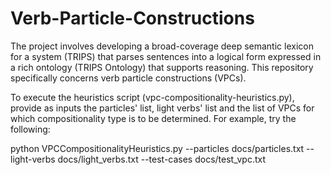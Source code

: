 # Verb-Particle-Constructions

The project involves developing a broad-coverage deep semantic lexicon for a system (TRIPS) that parses sentences into a logical form expressed in a rich ontology (TRIPS Ontology) that supports reasoning. This repository specifically concerns verb particle constructions (VPCs).

To execute the heuristics script (vpc-compositionality-heuristics.py), provide as inputs the particles' list, light verbs' list and the list of VPCs for which compositionality type is to be determined. For example, try the following: 

python VPCCompositionalityHeuristics.py --particles docs/particles.txt --light-verbs docs/light_verbs.txt --test-cases docs/test_vpc.txt
